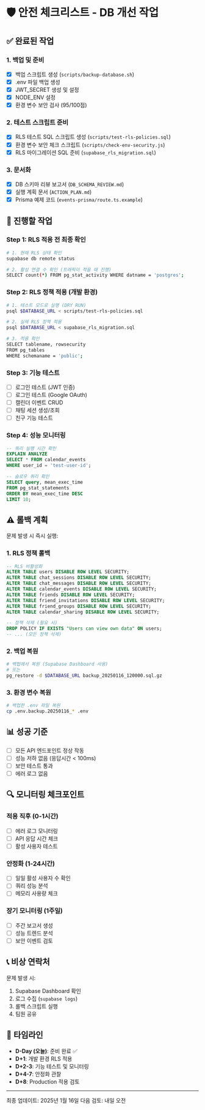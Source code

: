 # 🛡️ 안전 체크리스트 - DB 개선 작업

## ✅ 완료된 작업

### 1. 백업 및 준비
- [x] 백업 스크립트 생성 (`scripts/backup-database.sh`)
- [x] .env 파일 백업 생성
- [x] JWT_SECRET 생성 및 설정
- [x] NODE_ENV 설정
- [x] 환경 변수 보안 검사 (95/100점)

### 2. 테스트 스크립트 준비
- [x] RLS 테스트 SQL 스크립트 생성 (`scripts/test-rls-policies.sql`)
- [x] 환경 변수 보안 체크 스크립트 (`scripts/check-env-security.js`)
- [x] RLS 마이그레이션 SQL 준비 (`supabase_rls_migration.sql`)

### 3. 문서화
- [x] DB 스키마 리뷰 보고서 (`DB_SCHEMA_REVIEW.md`)
- [x] 실행 계획 문서 (`ACTION_PLAN.md`)
- [x] Prisma 예제 코드 (`events-prisma/route.ts.example`)

## 🚀 진행할 작업

### Step 1: RLS 적용 전 최종 확인
```bash
# 1. 현재 RLS 상태 확인
supabase db remote status

# 2. 활성 연결 수 확인 (트래픽이 적을 때 진행)
SELECT count(*) FROM pg_stat_activity WHERE datname = 'postgres';
```

### Step 2: RLS 정책 적용 (개발 환경)
```bash
# 1. 테스트 모드로 실행 (DRY RUN)
psql $DATABASE_URL < scripts/test-rls-policies.sql

# 2. 실제 RLS 정책 적용
psql $DATABASE_URL < supabase_rls_migration.sql

# 3. 적용 확인
SELECT tablename, rowsecurity
FROM pg_tables
WHERE schemaname = 'public';
```

### Step 3: 기능 테스트
- [ ] 로그인 테스트 (JWT 인증)
- [ ] 로그인 테스트 (Google OAuth)
- [ ] 캘린더 이벤트 CRUD
- [ ] 채팅 세션 생성/조회
- [ ] 친구 기능 테스트

### Step 4: 성능 모니터링
```sql
-- 쿼리 실행 시간 확인
EXPLAIN ANALYZE
SELECT * FROM calendar_events
WHERE user_id = 'test-user-id';

-- 슬로우 쿼리 확인
SELECT query, mean_exec_time
FROM pg_stat_statements
ORDER BY mean_exec_time DESC
LIMIT 10;
```

## ⚠️ 롤백 계획

문제 발생 시 즉시 실행:

### 1. RLS 정책 롤백
```sql
-- RLS 비활성화
ALTER TABLE users DISABLE ROW LEVEL SECURITY;
ALTER TABLE chat_sessions DISABLE ROW LEVEL SECURITY;
ALTER TABLE chat_messages DISABLE ROW LEVEL SECURITY;
ALTER TABLE calendar_events DISABLE ROW LEVEL SECURITY;
ALTER TABLE friends DISABLE ROW LEVEL SECURITY;
ALTER TABLE friend_invitations DISABLE ROW LEVEL SECURITY;
ALTER TABLE friend_groups DISABLE ROW LEVEL SECURITY;
ALTER TABLE calendar_sharing DISABLE ROW LEVEL SECURITY;

-- 정책 삭제 (필요 시)
DROP POLICY IF EXISTS "Users can view own data" ON users;
-- ... (모든 정책 삭제)
```

### 2. 백업 복원
```bash
# 백업에서 복원 (Supabase Dashboard 사용)
# 또는
pg_restore -d $DATABASE_URL backup_20250116_120000.sql.gz
```

### 3. 환경 변수 복원
```bash
# 백업한 .env 파일 복원
cp .env.backup.20250116_* .env
```

## 📊 성공 기준

- [ ] 모든 API 엔드포인트 정상 작동
- [ ] 성능 저하 없음 (응답시간 < 100ms)
- [ ] 보안 테스트 통과
- [ ] 에러 로그 없음

## 🔍 모니터링 체크포인트

### 적용 직후 (0-1시간)
- [ ] 에러 로그 모니터링
- [ ] API 응답 시간 체크
- [ ] 활성 사용자 테스트

### 안정화 (1-24시간)
- [ ] 일일 활성 사용자 수 확인
- [ ] 쿼리 성능 분석
- [ ] 메모리 사용량 체크

### 장기 모니터링 (1주일)
- [ ] 주간 보고서 생성
- [ ] 성능 트렌드 분석
- [ ] 보안 이벤트 검토

## 📞 비상 연락처

문제 발생 시:
1. Supabase Dashboard 확인
2. 로그 수집 (`supabase logs`)
3. 롤백 스크립트 실행
4. 팀원 공유

## 📅 타임라인

- **D-Day (오늘)**: 준비 완료 ✅
- **D+1**: 개발 환경 RLS 적용
- **D+2-3**: 기능 테스트 및 모니터링
- **D+4-7**: 안정화 관찰
- **D+8**: Production 적용 검토

---
최종 업데이트: 2025년 1월 16일
다음 검토: 내일 오전